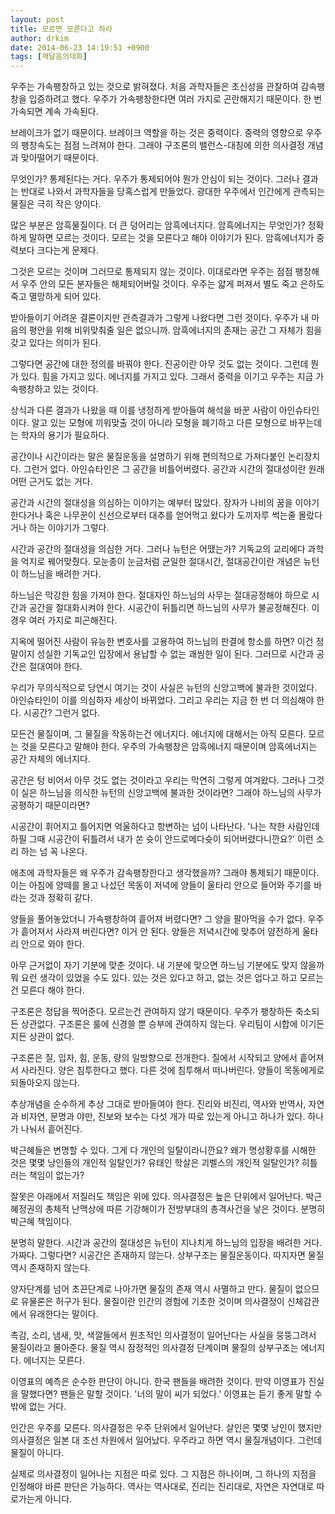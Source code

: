 ```yaml
---
layout: post
title: 모르면 모른다고 하라
author: drkim
date: 2014-06-23 14:19:51 +0900
tags: [깨달음의대화]
---
```

우주는 가속팽창하고 있는 것으로 밝혀졌다. 처음 과학자들은 초신성을 관찰하여 감속팽창을 입증하려고 했다. 우주가 가속팽창한다면 여러 가지로 곤란해지기 때문이다. 한 번 가속되면 계속 가속된다. 

  


브레이크가 없기 때문이다. 브레이크 역할을 하는 것은 중력이다. 중력의 영향으로 우주의 팽창속도는 점점 느려져야 한다. 그래야 구조론의 밸런스-대칭에 의한 의사결정 개념과 맞아떨어기 때문이다. 

  


무엇인가? 통제된다는 거다. 우주가 통제되어야 뭔가 안심이 되는 것이다. 그러나 결과는 반대로 나와서 과학자들을 당혹스럽게 만들었다. 광대한 우주에서 인간에게 관측되는 물질은 극히 작은 양이다. 

  


많은 부분은 암흑물질이다. 더 큰 덩어리는 암흑에너지다. 암흑에너지는 무엇인가? 정확하게 말하면 모르는 것이다. 모르는 것을 모른다고 해야 이야기가 된다. 암흑에너지가 중력보다 크다는게 문제다.

  


그것은 모르는 것이며 그러므로 통제되지 않는 것이다. 이대로라면 우주는 점점 팽창해서 우주 안의 모든 분자들은 해체되어버릴 것이다. 우주는 얇게 퍼져서 별도 죽고 은하도 죽고 멸망하게 되어 있다. 

  


받아들이기 어려운 결론이지만 관측결과가 그렇게 나왔다면 그런 것이다. 우주가 내 마음의 평안을 위해 비위맞춰줄 일은 없으니까. 암흑에너지의 존재는 공간 그 자체가 힘을 갖고 있다는 의미가 된다.

  


그렇다면 공간에 대한 정의를 바꿔야 한다. 진공이란 아무 것도 없는 것이다. 그런데 뭔가 있다. 힘을 가지고 있다. 에너지를 가지고 있다. 그래서 중력을 이기고 우주는 지금 가속팽창하고 있는 것이다.

  


상식과 다른 결과가 나왔을 때 이를 냉정하게 받아들여 해석을 바꾼 사람이 아인슈타인이다. 알고 있는 모형에 끼워맞출 것이 아니라 모형을 폐기하고 다른 모형으로 바꾸는데는 학자의 용기가 필요하다. 

  


공간이나 시간이라는 말은 물질운동을 설명하기 위해 편의적으로 가져다붙인 논리장치다. 그런거 없다. 아인슈타인은 그 공간을 비틀어버렸다. 공간과 시간의 절대성이란 원래 어떤 근거도 없는 거다.

  


공간과 시간의 절대성을 의심하는 이야기는 예부터 많았다. 장자가 나비의 꿈을 이야기한다거나 혹은 나무꾼이 신선으로부터 대추를 얻어먹고 왔다가 도끼자루 썩는줄 몰랐다거나 하는 이야기가 그렇다. 

  


시간과 공간의 절대성을 의심한 거다. 그러나 뉴턴은 어땠는가? 기독교의 교리에다 과학을 억지로 꿰어맞췄다. 모눈종이 눈금처럼 균일한 절대시간, 절대공간이란 개념은 뉴턴이 하느님을 배려한 거다. 

  


하느님은 막강한 힘을 가져야 한다. 절대자인 하느님의 사무는 절대공정해야 하므로 시간과 공간을 절대화시켜야 한다. 시공간이 뒤틀리면 하느님의 사무가 불공정해진다. 이 경우 여러 가지로 피곤해진다. 

  


지옥에 떨어진 사람이 유능한 변호사를 고용하여 하느님의 판결에 항소를 하면? 이건 정말이지 성실한 기독교인 입장에서 용납할 수 없는 괘씸한 일이 된다. 그러므로 시간과 공간은 절대여야 한다.

  


우리가 무의식적으로 당연시 여기는 것이 사실은 뉴턴의 신앙고백에 불과한 것이었다. 아인슈타인이 이를 의심하자 세상이 바뀌었다. 그리고 우리는 지금 한 번 더 의심해야 한다. 시공간? 그런거 없다.

  


모든건 물질이며, 그 물질을 작동하는건 에너지다. 에너지에 대해서는 아직 모른다. 모르는 것을 모른다고 말해야 한다. 우주의 가속팽창은 암흑에너지 때문이며 암흑에너지는 공간 자체의 에너지다.

  


공간은 텅 비어서 아무 것도 없는 것이라고 우리는 막연히 그렇게 여겨왔다. 그러나 그것이 실은 하느님을 의식한 뉴턴의 신앙고백에 불과한 것이라면? 그래야 하느님의 사무가 공평하기 때문이라면? 

  


시공간이 휘어지고 틀어지면 억울하다고 항변하는 넘이 나타난다. '나는 착한 사람인데 하필 그때 시공간이 뒤틀려서 내가 쏜 슛이 안드로메다슛이 되어버렸다니깐요?' 이런 소리 하는 넘 꼭 나온다. 

  


애초에 과학자들은 왜 우주가 감속팽창한다고 생각했을까? 그래야 통제되기 때문이다. 이는 아침에 양떼를 몰고 나섰던 목동이 저녁에 양들이 울타리 안으로 들어와 주기를 바라는 것과 정확히 같다.

  


양들을 풀어놓았더니 가속팽창하여 흩어져 버렸다면? 그 양을 팔아먹을 수가 없다. 우주가 흩어져서 사라져 버린다면? 이거 안 된다. 양들은 저녁시간에 맞추어 얌전하게 울타리 안으로 와야 한다.

  


아무 근거없이 자기 기분에 맞춘 것이다. 내 기분에 맞으면 하느님 기분에도 맞지 않을까 뭐 요런 생각이 있었을 수도 있다. 있는 것은 있다고 하고, 없는 것은 업다고 하고 모르는건 모른다 해야 한다.

  


구조론은 정답을 찍어준다. 모르는건 관여하지 않기 때문이다. 우주가 팽창하든 축소되든 상관없다. 구조론은 룰에 신경쓸 뿐 승부에 관여하지 않는다. 우리팀이 시합에 이기든 지든 상관이 없다. 

  


구조론은 질, 입자, 힘, 운동, 량의 일방향으로 전개한다. 질에서 시작되고 양에서 흩어져서 사라진다. 양은 침투한다고 했다. 다른 것에 침투해서 떠나버린다. 양들이 목동에게로 되돌아오지 않는다.

  


추상개념을 순수하게 추상 그대로 받아들여야 한다. 진리와 비진리, 역사와 반역사, 자연과 비자연, 문명과 야만, 진보와 보수는 다섯 개가 따로 있는게 아니고 하나가 있다. 하나가 나눠서 흩어진다. 

  


박근혜들은 변명할 수 있다. 그게 다 개인의 일탈이라니깐요? 왜가 명성황후를 시해한 것은 몇몇 낭인들의 개인적 일탈인가? 유태인 학살은 괴벨스의 개인적 일탈인가? 히틀러는 책임이 없는가? 

  


잘못은 아래에서 저질러도 책임은 위에 있다. 의사결정은 높은 단위에서 일어난다. 박근혜정권의 총체적 난맥상에 따른 기강해이가 전방부대의 총격사건을 낳은 것이다. 분명히 박근혜 책임이다.

  


분명히 말한다. 시간과 공간의 절대성은 뉴턴이 지나치게 하느님의 입장을 배려한 거다. 가짜다. 그렇다면? 시공간은 존재하지 않는다. 상부구조는 물질운동이다. 따지자면 물질 역시 존재하지 않는다. 

  


양자단계를 넘어 초끈단계로 나아가면 물질의 존재 역시 사멸하고 만다. 물질이 없으므로 유물론은 허구가 된다. 물질이란 인간의 경험에 기초한 것이며 의사결정이 신체감관에서 유래한다는 말이다.

  


촉감, 소리, 냄새, 맛, 색깔들에서 원초적인 의사결정이 일어난다는 사실을 뭉뚱그려서 물질이라고 몰아준다. 물질 역시 잠정적인 의사결정 단계이며 물질의 상부구조는 에너지다. 에너지는 모른다. 

  


이영표의 예측은 순수한 판단이 아니다. 한국 팬들을 배려한 것이다. 만약 이영표가 진실을 말했다면? 팬들은 말할 것이다. '너의 말이 씨가 되었다.' 이영표는 듣기 좋게 말할 수 밖에 없는 거다. 

  


인간은 우주를 모른다. 의사결정은 우주 단위에서 일어난다. 살인은 몇몇 낭인이 했지만 의사결정은 일본 대 조선 차원에서 일어났다. 우주라고 하면 역시 물질개념이다. 그런데 물질이 아니다. 

  


실제로 의사결정이 일어나는 지점은 따로 있다. 그 지점은 하나이며, 그 하나의 지점을 인정해야 바른 판단은 가능하다. 역사는 역사대로, 진리는 진리대로, 자연은 자연대로 따로가는게 아니다.